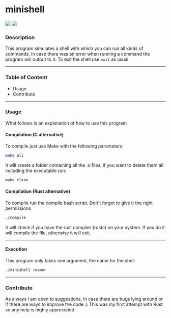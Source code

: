 # minishell

![](https://img.shields.io/badge/made%20with-C-blue) ![](https://img.shields.io/badge/made%20with-Rust-orange)

### Description
This program simulates a shell with which you can run all kinds of commands.
In case there was an error when running a command the program will output to it.
To exit the shell use `exit` as usual

---

### Table of Content
* Usage
* Contribute

---

### Usage
 What follows is an explanation of how to use this program

#### Compilation (C alternative)
To compile just use Make with the following parameters:
```bash
make all
``` 
It will create a folder containing all the .o files, if you want to delete them all including the executable run:
```bash
make clean
```

#### Compilation (Rust alternative)
To compile run the compile bash script. Don't forget to give it the
right permissions
```bash
./compile
```
It will check if you have the rust compiler (rustc) on your system.
If you do it will compile the file, otherwise it will exit.

---

#### Execution
This program only takes one argument, the name for the shell
```bash
./minishell <name>
```

---

### Contribute
As always I am open to suggestions, in case there are bugs lying around or if there are ways to improve the code :)
This was my first attempt with Rust, so any help is highly appreciated
